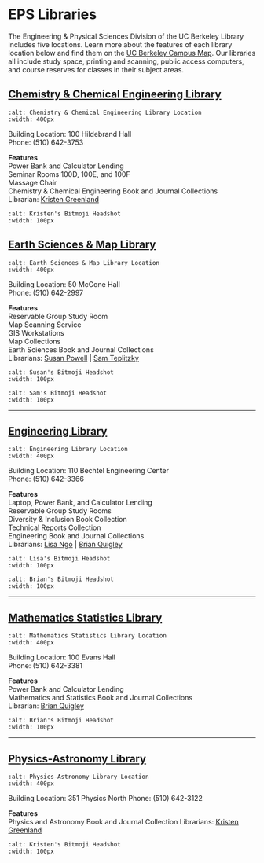 # EPS Libraries

The Engineering & Physical Sciences Division of the UC Berkeley Library includes five locations. Learn more about the features of each library location below and find them on the <a href="https://www.berkeley.edu/map" target="_blank">UC Berkeley Campus Map</a>. Our libraries all include study space, printing and scanning, public access computers, and course reserves for classes in their subject areas.

## <a href="https://www.lib.berkeley.edu/libraries/chemistry-library" target="_blank">Chemistry & Chemical Engineering Library</a>  

```{image} ./images/Hildebrand.png
:alt: Chemistry & Chemical Engineering Library Location
:width: 400px
```   
  
Building Location: 100 Hildebrand Hall  
Phone: (510) 642-3753  

**Features**  
Power Bank and Calculator Lending    
Seminar Rooms 100D, 100E, and 100F  
Massage Chair  
Chemistry & Chemical Engineering Book and Journal Collections  
Librarian: <a href="https://www.lib.berkeley.edu/ldclient/#/fullworker/1695000" target="_blank">Kristen Greenland</a>  
```{image} ./images/KristenHeadshot.png
:alt: Kristen's Bitmoji Headshot
:width: 100px
```  
  

## <a href="https://www.lib.berkeley.edu/libraries/earth-sciences-library" target="_blank">Earth Sciences & Map Library</a>  

```{image} ./images/McCone.png
:alt: Earth Sciences & Map Library Location
:width: 400px
```  
Building Location: 50 McCone Hall  
Phone: (510) 642-2997  

**Features**  
Reservable Group Study Room  
Map Scanning Service  
GIS Workstations  
Map Collections    
Earth Sciences Book and Journal Collections  
Librarians: <a href="https://www.lib.berkeley.edu/ldclient/#/fullworker/1051849" target="_blank">Susan Powell</a> | <a href="https://www.lib.berkeley.edu/ldclient/#/fullworker/170858" target="_blank">Sam Teplitzky</a>  
```{image} ./images/SusanHeadshot.png
:alt: Susan's Bitmoji Headshot
:width: 100px
```
```{image} ./images/SamHeadshot.png
:alt: Sam's Bitmoji Headshot
:width: 100px
```

---

## <a href="https://www.lib.berkeley.edu/libraries/engineering-library" target="_blank">Engineering Library</a>  

```{image} ./images/Bechtel.png
:alt: Engineering Library Location
:width: 400px
``` 
Building Location: 110 Bechtel Engineering Center  
Phone: (510) 642-3366  

**Features**  
Laptop, Power Bank, and Calculator Lending  
Reservable Group Study Rooms   
Diversity & Inclusion Book Collection  
Technical Reports Collection  
Engineering Book and Journal Collections  
Librarians: <a href="https://www.lib.berkeley.edu/ldclient/#/fullworker/322671" target="_blank">Lisa Ngo</a> | <a href="https://www.lib.berkeley.edu/ldclient/#/fullworker/171773" target="_blank">Brian Quigley</a>   
```{image} ./images/Lisa2Headshot.png
:alt: Lisa's Bitmoji Headshot
:width: 100px
```
```{image} ./images/BrianHeadshot.png
:alt: Brian's Bitmoji Headshot
:width: 100px
```

---

## <a href="https://www.lib.berkeley.edu/libraries/math-library" target="_blank">Mathematics Statistics Library</a>  

```{image} ./images/Evans.png
:alt: Mathematics Statistics Library Location
:width: 400px
```  

Building Location: 100 Evans Hall  
Phone: (510) 642-3381  

**Features**  
Power Bank and Calculator Lending  
Mathematics and Statistics Book and Journal Collections  
Librarian: <a href="https://www.lib.berkeley.edu/ldclient/#/fullworker/171773" target="_blank">Brian Quigley</a>  
```{image} ./images/BrianHeadshot.png
:alt: Brian's Bitmoji Headshot
:width: 100px
```  

---

## <a href="https://www.lib.berkeley.edu/libraries/physics-library" target="_blank">Physics-Astronomy Library</a>  

```{image} ./images/LeConte.png
:alt: Physics-Astronomy Library Location
:width: 400px
```   
Building Location: 351 Physics North
Phone: (510) 642-3122  

**Features**  
Physics and Astronomy Book and Journal Collection
Librarians: <a href="https://www.lib.berkeley.edu/ldclient/#/fullworker/1695000" target="_blank">Kristen Greenland</a> 
```{image} ./images/KristenHeadshot.png
:alt: Kristen's Bitmoji Headshot
:width: 100px
```  

